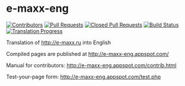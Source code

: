 e-maxx-eng
==========

[![Contributors](https://img.shields.io/github/contributors/e-maxx-eng/e-maxx-eng.svg)](https://github.com/e-maxx-eng/e-maxx-eng/graphs/contributors)
[![Pull Requests](https://img.shields.io/github/issues-pr/e-maxx-eng/e-maxx-eng.svg)](https://github.com/e-maxx-eng/e-maxx-eng/pulls)
[![Closed Pull Requests](https://img.shields.io/github/issues-pr-closed/e-maxx-eng/e-maxx-eng.svg)](https://github.com/e-maxx-eng/e-maxx-eng/pulls?q=is%3Apr+is%3Aclosed)
[![Build Status](https://travis-ci.org/e-maxx-eng/e-maxx-eng.svg?branch=master)](https://travis-ci.org/e-maxx-eng/e-maxx-eng)
[![Translation Progress](https://img.shields.io/badge/translation_progress-71.0%25-yellowgreen.svg)](https://github.com/e-maxx-eng/e-maxx-eng/wiki/Translation-Progress)

Translation of http://e-maxx.ru into English

Compiled pages are published at http://e-maxx-eng.appspot.com/

Manual for contributors: http://e-maxx-eng.appspot.com/contrib.html

Test-your-page form: http://e-maxx-eng.appspot.com/test.php
